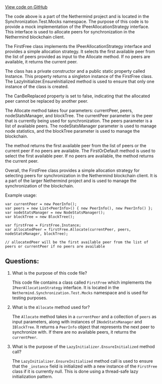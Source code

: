 [View code on GitHub](https://github.com/NethermindEth/nethermind/src/Nethermind/Nethermind.Synchronization.Test/Mocks/FirstFree.cs)

The code above is a part of the Nethermind project and is located in the Synchronization.Test.Mocks namespace. The purpose of this code is to provide a mock implementation of the IPeerAllocationStrategy interface. This interface is used to allocate peers for synchronization in the Nethermind blockchain client. 

The FirstFree class implements the IPeerAllocationStrategy interface and provides a simple allocation strategy. It selects the first available peer from the list of peers provided as input to the Allocate method. If no peers are available, it returns the current peer. 

The class has a private constructor and a public static property called Instance. This property returns a singleton instance of the FirstFree class. The LazyInitializer.EnsureInitialized method is used to ensure that only one instance of the class is created. 

The CanBeReplaced property is set to false, indicating that the allocated peer cannot be replaced by another peer. 

The Allocate method takes four parameters: currentPeer, peers, nodeStatsManager, and blockTree. The currentPeer parameter is the peer that is currently being used for synchronization. The peers parameter is a list of available peers. The nodeStatsManager parameter is used to manage node statistics, and the blockTree parameter is used to manage the blockchain. 

The method returns the first available peer from the list of peers or the current peer if no peers are available. The FirstOrDefault method is used to select the first available peer. If no peers are available, the method returns the current peer. 

Overall, the FirstFree class provides a simple allocation strategy for selecting peers for synchronization in the Nethermind blockchain client. It is a part of the larger Nethermind project and is used to manage the synchronization of the blockchain. 

Example usage:

```
var currentPeer = new PeerInfo();
var peers = new List<PeerInfo>() { new PeerInfo(), new PeerInfo() };
var nodeStatsManager = new NodeStatsManager();
var blockTree = new BlockTree();

var firstFree = FirstFree.Instance;
var allocatedPeer = firstFree.Allocate(currentPeer, peers, nodeStatsManager, blockTree);

// allocatedPeer will be the first available peer from the list of peers or currentPeer if no peers are available
```
## Questions: 
 1. What is the purpose of this code file?
    
    This code file contains a class called `FirstFree` which implements the `IPeerAllocationStrategy` interface. It is located in the `Nethermind.Synchronization.Test.Mocks` namespace and is used for testing purposes.

2. What is the `Allocate` method used for?
    
    The `Allocate` method takes in a `currentPeer` and a collection of `peers` as input parameters, along with instances of `INodeStatsManager` and `IBlockTree`. It returns a `PeerInfo` object that represents the next peer to synchronize with. If there are no available peers, it returns the `currentPeer`.

3. What is the purpose of the `LazyInitializer.EnsureInitialized` method call?
    
    The `LazyInitializer.EnsureInitialized` method call is used to ensure that the `_instance` field is initialized with a new instance of the `FirstFree` class if it is currently null. This is done using a thread-safe lazy initialization pattern.